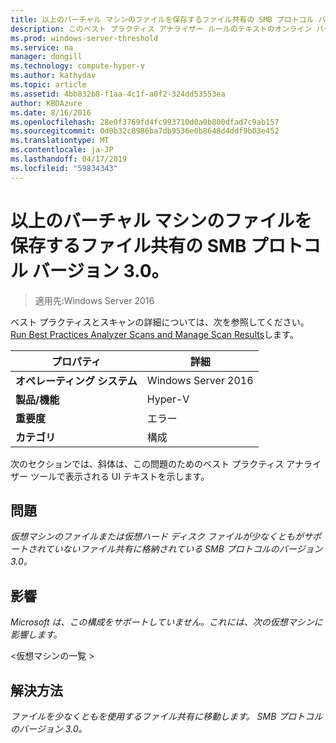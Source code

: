 ```yaml
---
title: 以上のバーチャル マシンのファイルを保存するファイル共有の SMB プロトコル バージョン 3.0。
description: このベスト プラクティス アナライザー ルールのテキストのオンライン バージョン。
ms.prod: windows-server-threshold
ms.service: na
manager: dongill
ms.technology: compute-hyper-v
ms.author: kathydav
ms.topic: article
ms.assetid: 4bb832b8-f1aa-4c1f-a0f2-324dd53553ea
author: KBDAzure
ms.date: 8/16/2016
ms.openlocfilehash: 28e0f3769fd4fc993710d0a0b800dfad7c9ab157
ms.sourcegitcommit: 0d0b32c8986ba7db9536e0b8648d4ddf9b03e452
ms.translationtype: MT
ms.contentlocale: ja-JP
ms.lasthandoff: 04/17/2019
ms.locfileid: "59834343"
---
```

# <a name="use-at-least-smb-protocol-version-30-for-file-shares-that-store-files-for-virtual-machines"></a>以上のバーチャル マシンのファイルを保存するファイル共有の SMB プロトコル バージョン 3.0。

>適用先:Windows Server 2016

ベスト プラクティスとスキャンの詳細については、次を参照してください。 [Run Best Practices Analyzer Scans and Manage Scan Results](https://go.microsoft.com/fwlink/p/?LinkID=223177)します。  
  
|プロパティ|詳細|  
|-|-|  
|**オペレーティング システム**|Windows Server 2016|  
|**製品/機能**|Hyper-V|  
|**重要度**|エラー|  
|**カテゴリ**|構成|  
  
次のセクションでは、斜体は、この問題のためのベスト プラクティス アナライザー ツールで表示される UI テキストを示します。  
  
## <a name="issue"></a>**問題**  
*仮想マシンのファイルまたは仮想ハード ディスク ファイルが少なくともがサポートされていないファイル共有に格納されている SMB プロトコルのバージョン 3.0。*  
  
## <a name="impact"></a>**影響**  
*Microsoft は、この構成をサポートしていません。これには、次の仮想マシンに影響します。*  
  
\<仮想マシンの一覧 >  
  
## <a name="resolution"></a>**解決方法**  
*ファイルを少なくともを使用するファイル共有に移動します。 SMB プロトコルのバージョン 3.0。*  
  


